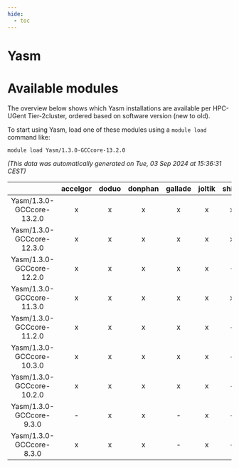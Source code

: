 ```yaml
---
hide:
  - toc
---
```


Yasm
====

# Available modules


The overview below shows which Yasm installations are available per HPC-UGent Tier-2cluster, ordered based on software version (new to old).

To start using Yasm, load one of these modules using a `module load` command like:

```shell
module load Yasm/1.3.0-GCCcore-13.2.0
```

*(This data was automatically generated on Tue, 03 Sep 2024 at 15:36:31 CEST)*  

| |accelgor|doduo|donphan|gallade|joltik|shinx|skitty|
| :---: | :---: | :---: | :---: | :---: | :---: | :---: | :---: |
|Yasm/1.3.0-GCCcore-13.2.0|x|x|x|x|x|x|x|
|Yasm/1.3.0-GCCcore-12.3.0|x|x|x|x|x|x|x|
|Yasm/1.3.0-GCCcore-12.2.0|x|x|x|x|x|-|x|
|Yasm/1.3.0-GCCcore-11.3.0|x|x|x|x|x|x|x|
|Yasm/1.3.0-GCCcore-11.2.0|x|x|x|x|x|-|x|
|Yasm/1.3.0-GCCcore-10.3.0|x|x|x|x|x|-|x|
|Yasm/1.3.0-GCCcore-10.2.0|x|x|x|x|x|-|x|
|Yasm/1.3.0-GCCcore-9.3.0|-|x|x|-|x|-|x|
|Yasm/1.3.0-GCCcore-8.3.0|x|x|x|-|x|-|x|
